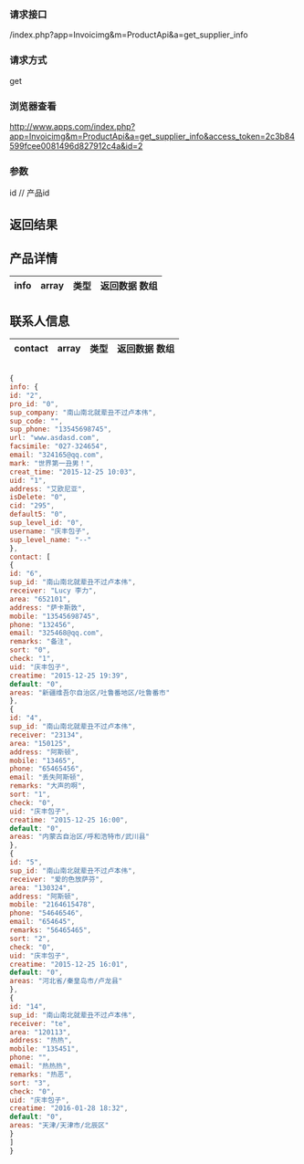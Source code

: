 ### **请求接口**
/index.php?app=Invoicimg&m=ProductApi&a=get_supplier_info


### **请求方式**
get

### **浏览器查看**
http://www.apps.com/index.php?app=Invoicimg&m=ProductApi&a=get_supplier_info&access_token=2c3b84599fcee0081496d827912c4a&id=2

### **参数**
id // 产品id





## 返回结果
## 产品详情
|info|array | 类型 | 返回数据 数组|
|----|----|----|-----|


## 联系人信息
|contact|array | 类型 | 返回数据 数组|
|----|----|----|-----|

``` javascript

{
info: {
id: "2",
pro_id: "0",
sup_company: "南山南北就辈丑不过卢本伟",
sup_code: "",
sup_phone: "13545698745",
url: "www.asdasd.com",
facsimile: "027-324654",
email: "324165@qq.com",
mark: "世界第一丑男！",
creat_time: "2015-12-25 10:03",
uid: "1",
address: "艾欧尼亚",
isDelete: "0",
cid: "295",
default5: "0",
sup_level_id: "0",
username: "庆丰包子",
sup_level_name: "--"
},
contact: [
{
id: "6",
sup_id: "南山南北就辈丑不过卢本伟",
receiver: "Lucy 李力",
area: "652101",
address: "萨卡斯敦",
mobile: "13545698745",
phone: "132456",
email: "325468@qq.com",
remarks: "备注",
sort: "0",
check: "1",
uid: "庆丰包子",
creatime: "2015-12-25 19:39",
default: "0",
areas: "新疆维吾尔自治区/吐鲁番地区/吐鲁番市"
},
{
id: "4",
sup_id: "南山南北就辈丑不过卢本伟",
receiver: "23134",
area: "150125",
address: "阿斯顿",
mobile: "13465",
phone: "65465456",
email: "丢失阿斯顿",
remarks: "大声的啊",
sort: "1",
check: "0",
uid: "庆丰包子",
creatime: "2015-12-25 16:00",
default: "0",
areas: "内蒙古自治区/呼和浩特市/武川县"
},
{
id: "5",
sup_id: "南山南北就辈丑不过卢本伟",
receiver: "爱的色放萨芬",
area: "130324",
address: "阿斯顿",
mobile: "2164615478",
phone: "54646546",
email: "654645",
remarks: "56465465",
sort: "2",
check: "0",
uid: "庆丰包子",
creatime: "2015-12-25 16:01",
default: "0",
areas: "河北省/秦皇岛市/卢龙县"
},
{
id: "14",
sup_id: "南山南北就辈丑不过卢本伟",
receiver: "te",
area: "120113",
address: "热热",
mobile: "135451",
phone: "",
email: "热热热",
remarks: "热恶",
sort: "3",
check: "0",
uid: "庆丰包子",
creatime: "2016-01-28 18:32",
default: "0",
areas: "天津/天津市/北辰区"
}
]
}